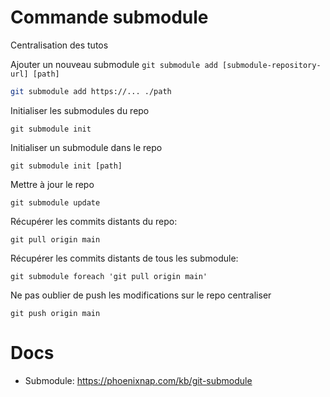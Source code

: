 # Commande submodule

Centralisation des tutos

Ajouter un nouveau submodule
`git submodule add [submodule-repository-url] [path]`
```sh
git submodule add https://... ./path
```

Initialiser les submodules du repo
```shell
git submodule init
```

Initialiser un submodule dans le repo
```shell
git submodule init [path]
```

Mettre à jour le repo
```shell
git submodule update
```

Récupérer les commits distants du repo:
```shell
git pull origin main
```

Récupérer les commits distants de tous les submodule:
```shell
git submodule foreach 'git pull origin main'
```

Ne pas oublier de push les modifications sur le repo centraliser
```shell
git push origin main
```

# Docs
  - Submodule: https://phoenixnap.com/kb/git-submodule

